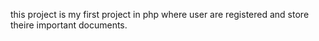 this project is my first project in php where user are registered and store theire important documents.
